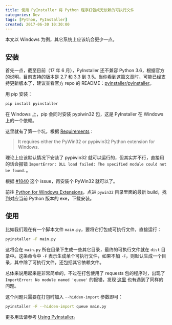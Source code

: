 ```yaml
---
title: 使用 PyInstaller 将 Python 程序打包成无依赖的可执行文件
categories: Dev
tags: [Python, PyInstaller]
created: 2017-06-30 10:30:00
---
```


本文以 Windows 为例，其它系统上应该坑会更少一点。

## 安装

首先一点，截至目前（17 年 6 月），PyInstaller 还不兼容 Python 3.6，根据官方的说明，目前支持的版本是 2.7 和 3.3 到 3.5。当你看到这篇文章时，可能已经支持更新版本了，建议查看官方 repo 的 README：[pyinstaller/pyinstaller](https://github.com/pyinstaller/pyinstaller)。

用 pip 安装：

```sh
pip install pyinstaller
```

在 Windows 上，pip 会同时安装 pypiwin32 包，这是 PyInstaller 在 Windows 上的一个依赖。

这里就有了第一个坑，根据 [Requirements](http://pyinstaller.readthedocs.io/en/stable/requirements.html#windows)：

> It requires either the PyWin32 or pypiwin32 Python extension for Windows.

理论上应该默认情况下安装了 pypiwin32 就可以运行的，但其实并不行，直接用的话会报错 `ImportError: DLL load failed: The specified module could not be found.`。

根据 [#1840](https://github.com/pyinstaller/pyinstaller/issues/1840) 这个 issue，再安装个 PyWin32 就可以了。

前往 [Python for Windows Extensions](https://sourceforge.net/projects/pywin32/files/)，点进 `pywin32` 目录里面的最新 build，找到对应当前 Python 版本的 exe，下载安装。

## 使用

比如我们现在有一个脚本文件 `main.py`，要将它打包成可执行文件，直接运行：

```sh
pyinstaller -F main.py
```

这将会在 `main.py` 所在目录下生成一些其它目录，最终的可执行文件就在 `dist` 目录中。这条命令中 `-F` 表示生成单个可执行文件，如果不加 `-F`，则默认生成一个目录，其中除了可执行文件，还包括其它依赖文件。

总体来说用起来是非常简单的，不过在打包使用了 requests 包的程序时，出现了 `ImportError: No module named 'queue'` 的报错，发现 [这里](https://www.zhihu.com/question/53717334) 也有遇到了同样的问题。

这个问题只需要在打包时加入 `--hidden-import` 参数即可：

```sh
pyinstaller -F --hidden-import queue main.py
```

更多用法请参考 [Using PyInstaller](http://pyinstaller.readthedocs.io/en/stable/usage.html)。
